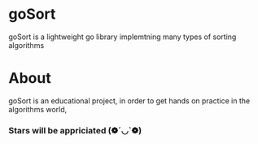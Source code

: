 # goSort
goSort is a lightweight go library implemtning many types of sorting algorithms

# About 
goSort is an educational project, in order to get hands on practice in the algorithms world, 
### Stars will be appriciated (❁´◡`❁)
